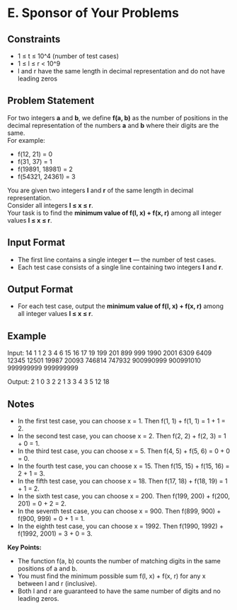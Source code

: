 # E. Sponsor of Your Problems

## Constraints
- 1 ≤ t ≤ 10^4 (number of test cases)
- 1 ≤ l ≤ r < 10^9
- l and r have the same length in decimal representation and do not have leading zeros

## Problem Statement
For two integers **a** and **b**, we define **f(a, b)** as the number of positions in the decimal representation of the numbers **a** and **b** where their digits are the same.  
For example:  
- f(12, 21) = 0  
- f(31, 37) = 1  
- f(19891, 18981) = 2  
- f(54321, 24361) = 3

You are given two integers **l** and **r** of the same length in decimal representation.  
Consider all integers **l ≤ x ≤ r**.  
Your task is to find the **minimum value of f(l, x) + f(x, r)** among all integer values **l ≤ x ≤ r**.

## Input Format
- The first line contains a single integer **t** — the number of test cases.
- Each test case consists of a single line containing two integers **l** and **r**.

## Output Format
- For each test case, output the **minimum value of f(l, x) + f(x, r)** among all integer values **l ≤ x ≤ r**.

## Example

Input:
14
1 1
2 3
4 6
15 16
17 19
199 201
899 999
1990 2001
6309 6409
12345 12501
19987 20093
746814 747932
900990999 900991010
999999999 999999999

Output:
2
1
0
3
2
2
1
3
3
4
3
5
12
18

## Notes

- In the first test case, you can choose x = 1. Then f(1, 1) + f(1, 1) = 1 + 1 = 2.
- In the second test case, you can choose x = 2. Then f(2, 2) + f(2, 3) = 1 + 0 = 1.
- In the third test case, you can choose x = 5. Then f(4, 5) + f(5, 6) = 0 + 0 = 0.
- In the fourth test case, you can choose x = 15. Then f(15, 15) + f(15, 16) = 2 + 1 = 3.
- In the fifth test case, you can choose x = 18. Then f(17, 18) + f(18, 19) = 1 + 1 = 2.
- In the sixth test case, you can choose x = 200. Then f(199, 200) + f(200, 201) = 0 + 2 = 2.
- In the seventh test case, you can choose x = 900. Then f(899, 900) + f(900, 999) = 0 + 1 = 1.
- In the eighth test case, you can choose x = 1992. Then f(1990, 1992) + f(1992, 2001) = 3 + 0 = 3.

**Key Points:**
- The function f(a, b) counts the number of matching digits in the same positions of a and b.
- You must find the minimum possible sum f(l, x) + f(x, r) for any x between l and r (inclusive).
- Both l and r are guaranteed to have the same number of digits and no leading zeros.
